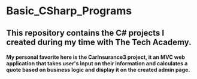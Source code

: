 # Basic_CSharp_Programs
## This repository contains the C# projects I created during my time with The Tech Academy.

#### My personal favorite here is the CarInsurance3 project, it an MVC web application that takes user's input on their information and calculates a quote based on business logic and display it on the created admin page.

